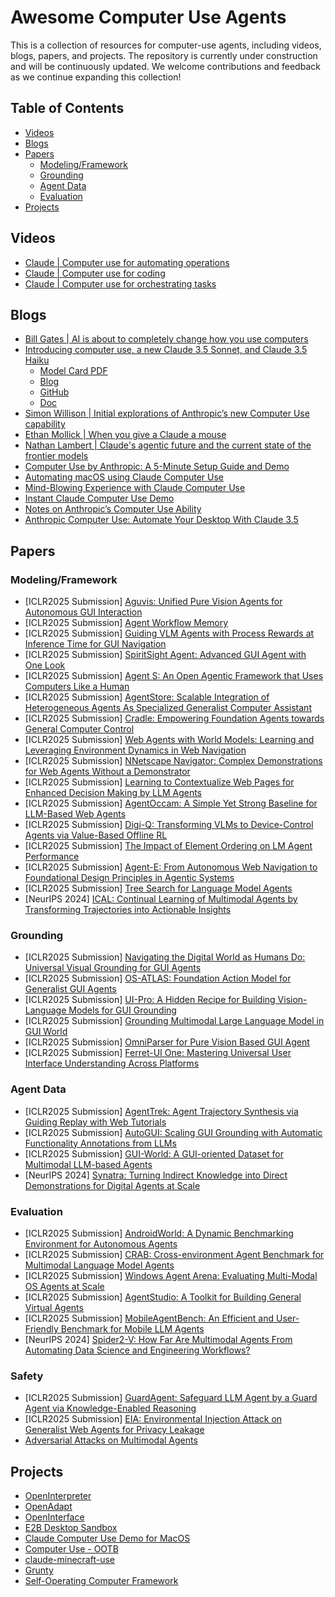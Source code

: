 # Awesome Computer Use Agents

This is a collection of resources for computer-use agents, including videos, blogs, papers, and projects. The repository is currently under construction and will be continuously updated. We welcome contributions and feedback as we continue expanding this collection!

## Table of Contents

- [Videos](#videos)
- [Blogs](#blogs)
- [Papers](#papers)
  - [Modeling/Framework](#modelingframework)
  - [Grounding](#grounding)
  - [Agent Data](#agent-data)
  - [Evaluation](#evaluation)
- [Projects](#projects)

## Videos
- [Claude | Computer use for automating operations](https://www.youtube.com/watch?v=ODaHJzOyVCQ)
- [Claude | Computer use for coding](https://www.youtube.com/watch?v=vH2f7cjXjKI)
- [Claude | Computer use for orchestrating tasks](https://www.youtube.com/watch?v=jqx18KgIzAE)

## Blogs
- [Bill Gates | AI is about to completely change how you use computers](https://www.gatesnotes.com/AI-agents)
- [Introducing computer use, a new Claude 3.5 Sonnet, and Claude 3.5 Haiku](https://www.anthropic.com/news/3-5-models-and-computer-use)
  - [Model Card PDF](https://assets.anthropic.com/m/1cd9d098ac3e6467/original/Claude-3-Model-Card-October-Addendum.pdf)
  - [Blog](https://www.anthropic.com/news/developing-computer-use)
  - [GitHub](https://github.com/anthropics/anthropic-quickstarts/tree/main/computer-use-demo)
  - [Doc](https://docs.anthropic.com/en/docs/build-with-claude/computer-use)
- [Simon Willison | Initial explorations of Anthropic’s new Computer Use capability](https://simonwillison.net/2024/Oct/22/computer-use/)
- [Ethan Mollick | When you give a Claude a mouse](https://www.oneusefulthing.org/p/when-you-give-a-claude-a-mouse)
- [Nathan Lambert | Claude's agentic future and the current state of the frontier models](https://www.interconnects.ai/p/claudes-agency)
- [Computer Use by Anthropic: A 5-Minute Setup Guide and Demo](https://glama.ai/blog/2024-10-22-automate-computer-using-claude)
- [Automating macOS using Claude Computer Use](https://glama.ai/blog/2024-10-23-automating-macos-using-claude)
- [Mind-Blowing Experience with Claude Computer Use](https://www.reddit.com/r/ClaudeAI/comments/1ga3uqn/mindblowing_experience_with_claude_computer_use/)
- [Instant Claude Computer Use Demo](https://labex.io/tutorials/docker-instant-claude-computer-use-demo-414899)
- [Notes on Anthropic’s Computer Use Ability](https://composio.dev/blog/claude-computer-use/)
- [Anthropic Computer Use: Automate Your Desktop With Claude 3.5](https://www.datacamp.com/blog/what-is-anthropic-computer-use)

## Papers
### Modeling/Framework
- [ICLR2025 Submission] [Aguvis: Unified Pure Vision Agents for Autonomous GUI Interaction](https://openreview.net/forum?id=FHtHH4ulEQ)
- [ICLR2025 Submission] [Agent Workflow Memory](https://openreview.net/forum?id=PfYg3eRrNi)
- [ICLR2025 Submission] [Guiding VLM Agents with Process Rewards at Inference Time for GUI Navigation](https://openreview.net/forum?id=jR6YMxVG9i)
- [ICLR2025 Submission] [SpiritSight Agent: Advanced GUI Agent with One Look](https://openreview.net/forum?id=jY2ow7jRdZ)
- [ICLR2025 Submission] [Agent S: An Open Agentic Framework that Uses Computers Like a Human](https://openreview.net/forum?id=lIVRgt4nLv)
- [ICLR2025 Submission] [AgentStore: Scalable Integration of Heterogeneous Agents As Specialized Generalist Computer Assistant](https://openreview.net/forum?id=0sr8bS4S2H)
- [ICLR2025 Submission] [Cradle: Empowering Foundation Agents towards General Computer Control](https://openreview.net/forum?id=aIAFDFpNXz)
- [ICLR2025 Submission] [Web Agents with World Models: Learning and Leveraging Environment Dynamics in Web Navigation](https://openreview.net/forum?id=moWiYJuSGF)
- [ICLR2025 Submission] [NNetscape Navigator: Complex Demonstrations for Web Agents Without a Demonstrator](https://openreview.net/forum?id=hHF5AayC7O)
- [ICLR2025 Submission] [Learning to Contextualize Web Pages for Enhanced Decision Making by LLM Agents](https://openreview.net/forum?id=3Gzz7ZQLiz)
- [ICLR2025 Submission] [AgentOccam: A Simple Yet Strong Baseline for LLM-Based Web Agents](https://openreview.net/forum?id=oWdzUpOlkX)
- [ICLR2025 Submission] [Digi-Q: Transforming VLMs to Device-Control Agents via Value-Based Offline RL](https://openreview.net/forum?id=CjfQssZtAb)
- [ICLR2025 Submission] [The Impact of Element Ordering on LM Agent Performance](https://openreview.net/forum?id=MHP4jGMN2E)
- [ICLR2025 Submission] [Agent-E: From Autonomous Web Navigation to Foundational Design Principles in Agentic Systems](https://openreview.net/forum?id=7PQnFTbizU)
- [ICLR2025 Submission] [Tree Search for Language Model Agents](https://openreview.net/forum?id=kpL66Mvd2a)
- [NeurIPS 2024] [ICAL: Continual Learning of Multimodal Agents by Transforming Trajectories into Actionable Insights](https://huggingface.co/papers/2406.14596)

### Grounding
- [ICLR2025 Submission] [Navigating the Digital World as Humans Do: Universal Visual Grounding for GUI Agents](https://openreview.net/forum?id=kxnoqaisCT)
- [ICLR2025 Submission] [OS-ATLAS: Foundation Action Model for Generalist GUI Agents](https://openreview.net/forum?id=n9PDaFNi8t)
- [ICLR2025 Submission] [UI-Pro: A Hidden Recipe for Building Vision-Language Models for GUI Grounding](https://openreview.net/forum?id=5wmAfwDBoi)
- [ICLR2025 Submission] [Grounding Multimodal Large Language Model in GUI World](https://openreview.net/forum?id=M9iky9Ruhx)
- [ICLR2025 Submission] [OmniParser for Pure Vision Based GUI Agent](https://openreview.net/forum?id=C6hUK6Q1Pi)
- [ICLR2025 Submission] [Ferret-UI One: Mastering Universal User Interface Understanding Across Platforms](https://openreview.net/forum?id=GBfYgjOfSe)

### Agent Data
- [ICLR2025 Submission] [AgentTrek: Agent Trajectory Synthesis via Guiding Replay with Web Tutorials](https://openreview.net/forum?id=EEgYUccwsV)
- [ICLR2025 Submission] [AutoGUI: Scaling GUI Grounding with Automatic Functionality Annotations from LLMs](https://openreview.net/forum?id=wl4c9jvcyY)
- [ICLR2025 Submission] [GUI-World: A GUI-oriented Dataset for Multimodal LLM-based Agents](https://openreview.net/forum?id=QarKTT5brZ)
- [NeurIPS 2024] [Synatra: Turning Indirect Knowledge into Direct Demonstrations for Digital Agents at Scale](https://huggingface.co/papers/2409.15637)

### Evaluation
- [ICLR2025 Submission] [AndroidWorld: A Dynamic Benchmarking Environment for Autonomous Agents](https://openreview.net/forum?id=il5yUQsrjC)
- [ICLR2025 Submission] [CRAB: Cross-environment Agent Benchmark for Multimodal Language Model Agents](https://openreview.net/forum?id=qqKJjwibsp)
- [ICLR2025 Submission] [Windows Agent Arena: Evaluating Multi-Modal OS Agents at Scale](https://openreview.net/forum?id=t9JUTS9ADL)
- [ICLR2025 Submission] [AgentStudio: A Toolkit for Building General Virtual Agents](https://openreview.net/forum?id=axUf8BOjnH)
- [ICLR2025 Submission]  [MobileAgentBench: An Efficient and User-Friendly Benchmark for Mobile LLM Agents](https://openreview.net/forum?id=BfQNrKJMXq)
- [NeurIPS 2024] [Spider2-V: How Far Are Multimodal Agents From Automating Data Science and Engineering Workflows?](https://huggingface.co/papers/2407.10956)

### Safety
- [ICLR2025 Submission] [GuardAgent: Safeguard LLM Agent by a Guard Agent via Knowledge-Enabled Reasoning](https://openreview.net/forum?id=YixNDE12wm)
- [ICLR2025 Submission] [EIA: Environmental Injection Attack on Generalist Web Agents for Privacy Leakage](https://openreview.net/forum?id=xMOLUzo2Lk)
- [Adversarial Attacks on Multimodal Agents](https://huggingface.co/papers/2406.12814)

## Projects
- [OpenInterpreter](https://github.com/OpenInterpreter/open-interpreter)
- [OpenAdapt](https://github.com/OpenAdaptAI/OpenAdapt)
- [OpenInterface](https://github.com/AmberSahdev/Open-Interface/)
- [E2B Desktop Sandbox](https://github.com/e2b-dev/desktop)
- [Claude Computer Use Demo for MacOS](https://github.com/PallavAg/claude-computer-use-macos)
- [Computer Use - OOTB](https://github.com/showlab/computer_use_ootb)
- [claude-minecraft-use](https://github.com/ObservedObserver/claude-minecraft-use)
- [Grunty](https://github.com/suitedaces/computer-agent)
- [Self-Operating Computer Framework](https://github.com/OthersideAI/self-operating-computer)

